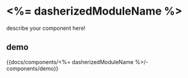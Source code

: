 # <%= dasherizedModuleName %>

describe your component here!

## demo
{{docs/components/<%= dasherizedModuleName %>/-components/demo}}
